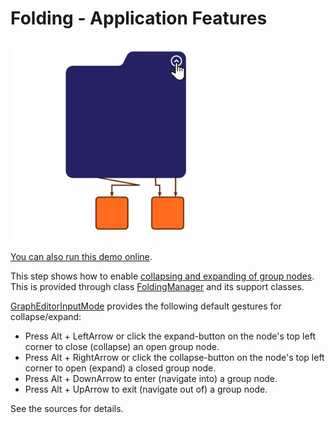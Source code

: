 <!--
 //////////////////////////////////////////////////////////////////////////////
 // @license
 // This file is part of yFiles for HTML.
 // Use is subject to license terms.
 //
 // Copyright (c) by yWorks GmbH, Vor dem Kreuzberg 28,
 // 72070 Tuebingen, Germany. All rights reserved.
 //
 //////////////////////////////////////////////////////////////////////////////
-->
# Folding - Application Features

<img src="../../../doc/demo-thumbnails/folding.webp" alt="demo-thumbnail" height="320"/>

[You can also run this demo online](https://www.yfiles.com/demos/application-features/folding/).

This step shows how to enable [collapsing and expanding of group nodes](https://docs.yworks.com/yfileshtml/#/dguide/folding). This is provided through class [FoldingManager](https://docs.yworks.com/yfileshtml/#/api/FoldingManager) and its support classes.

[GraphEditorInputMode](https://docs.yworks.com/yfileshtml/#/api/GraphEditorInputMode) provides the following default gestures for collapse/expand:

- Press Alt + LeftArrow or click the expand-button on the node's top left corner to close (collapse) an open group node.
- Press Alt + RightArrow or click the collapse-button on the node's top left corner to open (expand) a closed group node.
- Press Alt + DownArrow to enter (navigate into) a group node.
- Press Alt + UpArrow to exit (navigate out of) a group node.

See the sources for details.
